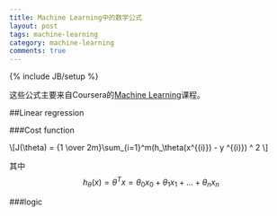 ```yaml
---
title: Machine Learning中的数学公式
layout: post
tags: machine-learning
category: machine-learning
comments: true
---
```

{% include JB/setup %}

这些公式主要来自Coursera的[Machine Learning](https://www.coursera.org/course/ml)课程。

##Linear regression

###Cost function

\\[J(\theta) = \{1 \over 2m\}\sum\_\{i=1\}^m(h_\theta(x^\{(i)\}) - y ^\{(i)\}) ^ 2 \\]

其中 $$h_\theta(x) = \theta^Tx = \theta_0x_0 + \theta_1 x_1 + ... + \theta_nx_n$$

###logic

